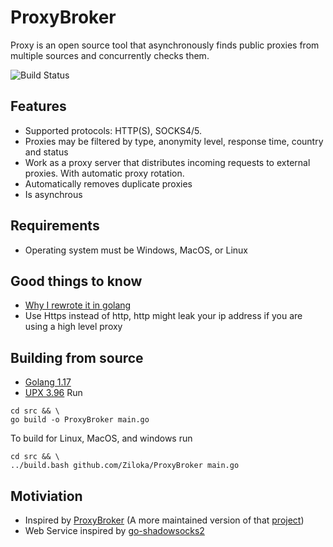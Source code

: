 # ProxyBroker

Proxy is an open source tool that asynchronously finds public proxies from multiple sources and concurrently checks them.

<img src="https://img.shields.io/github/workflow/status/Ziloka/ProxyBroker/Golang%20Build?event=push" alt="Build Status">

## Features

- Supported protocols: HTTP(S), SOCKS4/5.
- Proxies may be filtered by type, anonymity level, response time, country and status
- Work as a proxy server that distributes incoming requests to external proxies. With automatic proxy rotation.
- Automatically removes duplicate proxies
- Is asynchrous

## Requirements
- Operating system must be Windows, MacOS, or Linux

## Good things to know
- [Why I rewrote it in golang](https://www.baeldung.com/concurrency-principles-patterns#1-goroutines-in-go)
- Use Https instead of http, http might leak your ip address if you are using a high level proxy

## Building from source
- [Golang 1.17](https://golang.org/)
- [UPX 3.96](https://upx.github.io/)
Run
```
cd src && \
go build -o ProxyBroker main.go
```
To build for Linux, MacOS, and windows run
```
cd src && \
../build.bash github.com/Ziloka/ProxyBroker main.go
```

## Motiviation
- Inspired by [ProxyBroker](https://github.com/constverum/ProxyBroker) (A more maintained version of that [project](https://github.com/bluet/proxybroker2))
- Web Service inspired by [go-shadowsocks2](https://github.com/shadowsocks/go-shadowsocks2)
